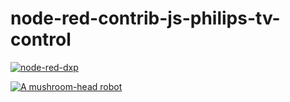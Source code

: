 # node-red-contrib-js-philips-tv-control


[![node-red-dxp](https://badgen.net/badge/Build%20with/node-red-dxp)](https://www.npmjs.com/package/@keload/node-red-dxp)

[![A mushroom-head robot](https://badgen.net/npm/v/@keload/node-red-dxp)](https://www.npmjs.com/package/@keload/node-red-dxp)


